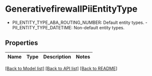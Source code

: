 # GenerativefirewallPiiEntityType

 - PII_ENTITY_TYPE_ABA_ROUTING_NUMBER: Default entity types.  - PII_ENTITY_TYPE_DATETIME: Non-default entity types.

## Properties

Name | Type | Description | Notes
------------ | ------------- | ------------- | -------------

[[Back to Model list]](../README.md#documentation-for-models) [[Back to API list]](../README.md#documentation-for-api-endpoints) [[Back to README]](../README.md)

